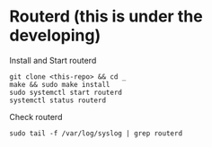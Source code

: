 
# Routerd (this is under the developing)

Install and Start routerd
```
git clone <this-repo> && cd _
make && sudo make install
sudo systemctl start routerd
systemctl status routerd
```

Check routerd
```
sudo tail -f /var/log/syslog | grep routerd
```


